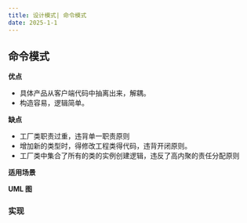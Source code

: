 ```yaml
---
title: 设计模式| 命令模式
date: 2025-1-1
---
```


## 命令模式

**优点**

- 具体产品从客户端代码中抽离出来，解耦。
- 构造容易，逻辑简单。

**缺点**

- 工厂类职责过重，违背单一职责原则
- 增加新的类型时，得修改工程类得代码，违背开闭原则。
- 工厂类中集合了所有的类的实例创建逻辑，违反了高内聚的责任分配原则

**适用场景**



**UML 图**

### 实现

```Java

```
